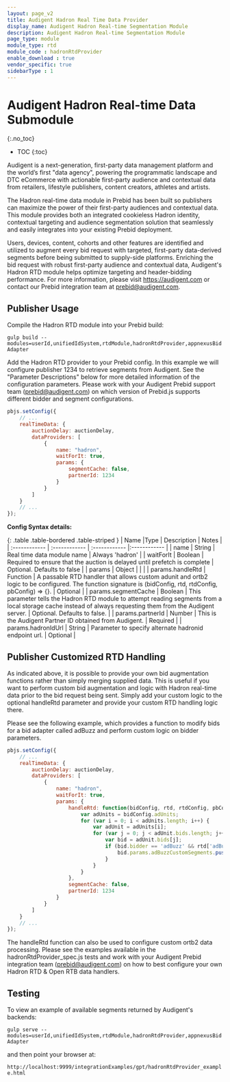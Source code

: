 ```yaml
---
layout: page_v2
title: Audigent Hadron Real Time Data Provider
display_name: Audigent Hadron Real-time Segmentation Module
description: Audigent Hadron Real-time Segmentation Module
page_type: module
module_type: rtd
module_code : hadronRtdProvider
enable_download : true
vendor_specific: true
sidebarType : 1
---
```


# Audigent Hadron Real-time Data Submodule

{:.no_toc}

* TOC
{:toc}

Audigent is a next-generation, first-party data management platform and the
world’s first "data agency", powering the programmatic landscape and DTC
eCommerce with actionable first-party audience and contextual data from
retailers, lifestyle publishers, content creators, athletes and artists.

The Hadron real-time data module in Prebid has been built so publishers
can maximize the power of their first-party audiences and contextual data.
This module provides both an integrated cookieless Hadron identity, contextual
targeting and audience segmentation solution that seamlessly and easily
integrates into your existing Prebid deployment.

Users, devices, content, cohorts and other features are identified and utilized
to augment every bid request with targeted, first-party data-derived segments
before being submitted to supply-side platforms. Enriching the bid request with
robust first-party audience and contextual data, Audigent's Hadron RTD module
helps optimize targeting and header-bidding performance.  For more information,
please visit <a href="https://audigent.com">https://audigent.com</a> or contact our Prebid integration team at
<prebid@audigent.com>.

## Publisher Usage

Compile the Hadron RTD module into your Prebid build:

`gulp build --modules=userId,unifiedIdSystem,rtdModule,hadronRtdProvider,appnexusBidAdapter`

Add the Hadron RTD provider to your Prebid config. In this example we will configure
publisher 1234 to retrieve segments from Audigent. See the
"Parameter Descriptions" below for more detailed information of the
configuration parameters. Please work with your Audigent Prebid support team
(<prebid@audigent.com>) on which version of Prebid.js supports different bidder
and segment configurations.

```javascript
pbjs.setConfig({
    // ...
    realTimeData: {
        auctionDelay: auctionDelay,
        dataProviders: [
            {
                name: "hadron",
                waitForIt: true,
                params: {
                    segmentCache: false,
                    partnerId: 1234
                }
            }
        ]
    }
    // ...
});
```

**Config Syntax details:**

{: .table .table-bordered .table-striped }
| Name  |Type | Description   | Notes  |
| :------------ | :------------ | :------------ |:------------ |
| name | String | Real time data module name | Always 'hadron' |
| waitForIt | Boolean | Required to ensure that the auction is delayed until prefetch is complete | Optional. Defaults to false |
| params | Object | | |
| params.handleRtd | Function | A passable RTD handler that allows custom adunit and ortb2 logic to be configured. The function signature is (bidConfig, rtd, rtdConfig, pbConfig) => {}. | Optional |
| params.segmentCache | Boolean | This parameter tells the Hadron RTD module to attempt reading segments from a local storage cache instead of always requesting them from the Audigent server. | Optional. Defaults to false. |
| params.partnerId | Number | This is the Audigent Partner ID obtained from Audigent. | Required |
| params.hadronIdUrl | String | Parameter to specify alternate hadronid endpoint url. | Optional |

## Publisher Customized RTD Handling

As indicated above, it is possible to provide your own bid augmentation
functions rather than simply merging supplied data.  This is useful if you
want to perform custom bid augmentation and logic with Hadron real-time data
prior to the bid request being sent. Simply add your custom logic to the
optional handleRtd parameter and provide your custom RTD handling logic there.

Please see the following example, which provides a function to modify bids for
a bid adapter called adBuzz and perform custom logic on bidder parameters.

```javascript
pbjs.setConfig({
    // ...
    realTimeData: {
        auctionDelay: auctionDelay,
        dataProviders: [
            {
                name: "hadron",
                waitForIt: true,
                params: {
                    handleRtd: function(bidConfig, rtd, rtdConfig, pbConfig) {
                        var adUnits = bidConfig.adUnits;
                        for (var i = 0; i < adUnits.length; i++) {
                            var adUnit = adUnits[i];
                            for (var j = 0; j < adUnit.bids.length; j++) {
                                var bid = adUnit.bids[j];
                                if (bid.bidder == 'adBuzz' && rtd['adBuzz'][0].value != 'excludeSeg') {
                                    bid.params.adBuzzCustomSegments.push(rtd['adBuzz'][0].id);
                                }
                            }
                        }
                    },
                    segmentCache: false,
                    partnerId: 1234                    
                }
            }
        ]
    }
    // ...
});
```

The handleRtd function can also be used to configure custom ortb2 data
processing. Please see the examples available in the hadronRtdProvider_spec.js
tests and work with your Audigent Prebid integration team (<prebid@audigent.com>)
on how to best configure your own Hadron RTD & Open RTB data handlers.

## Testing

To view an example of available segments returned by Audigent's backends:

`gulp serve --modules=userId,unifiedIdSystem,rtdModule,hadronRtdProvider,appnexusBidAdapter`

and then point your browser at:

`http://localhost:9999/integrationExamples/gpt/hadronRtdProvider_example.html`
